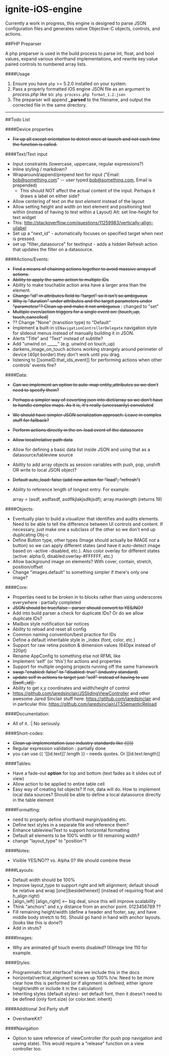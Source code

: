 ignite-iOS-engine
=================

Currently a work in progress, this engine is designed to parse JSON configuration files and generates native Objective-C objects, controls, and actions.

##PHP Preparser

A php preparser is used in the build process to parse int, float, and bool values, expand various shorthand implementations, and rewrite key:value paired controls to numbered array lists.

####Usage

 1. Ensure you have `php` >= 5.2.0 installed on your system.
 2. Pass a properly formatted iOS engine JSON file as an argument to *process.php* like so:
    `php process.php format_1.2.json`
 3. The preparser will append **_parsed** to the filename, and output the corrected file in the same directory.

---

##Todo List

####Device properties
- ~~Fix up all except orientation to detect once at launch and not each time the function is called.~~

####Text/Text input

- Input constraints (lowercase, uppercase, regular expressions?)
- Inline styling / markdown?
- Wraparound/append/prepend text for input ("Email: bob@something.com" -- user typed bob@something.com, Email is prepended)
  - This should NOT affect the actual content of the input. Perhaps it draws a label on either side?
- Allow centering of text *on the text element* instead of the layout
- Allow setting height and width on text element and positioning text within (instead of having to test within a Layout) Alt: set line-height for text widget
- This: http://stackoverflow.com/questions/11259983/vertically-align-uilabel
- Set up a "next_id" - automatically focuses on specified target when next is pressed.
- set up "filter_datasource" for textInput - adds a hidden Refresh action that updates the filter on a datasource.

####Actions/Events:

- ~~Find a means of chaining actions together to avoid massive arrays of actions.~~
- ~~Ability to apply the same action to multiple IDs~~
- Ability to make touchable action area have a larger area than the element.
- ~~Change "id" in attributes field to "target" so it isn't so ambiguous~~
- ~~Why is "duration" under attributes and the target parameters under "parametesr"? Clean up and make it not ambiguous~~ : changed to "set"
- ~~Multiple even/action triggers for a single event on: [touch_up, touch_cancelled]~~
- ?? Change "None" (transition type) to "Default"
- Implement a built-in `UINavigationControllerDelegate` navigation style for slideout menus instead of manually building it in JSON.
- Alerts "Title" and "Text" instead of subtitle?
- Add "unwind on _____" (e.g. unwind on touch_up)
- darkens_image_on_touch actions working strangely around perimeter of device (40pt border) they don't work until you drag.
- listening to [[someID.that_ids_event]] for performing actions when other controls' events fire?

####Data:

- ~~Can we implement an option to auto-map entity_attributes so we don't need to specify them?~~
- ~~Perhaps a simpler way of coverting json into dict/array so we don't have to handle complex maps. As it is, it's really (uncessarily) convoluted~~
- ~~We should have simpler JSON serialization approach. Leave in complex stuff for fallback?~~
- ~~Perform actions directly in the on-load event of the datasource~~
- ~~Allow local/relative path data~~
- Allow for defining a basic data list inside JSON and using that as a datasource/tableview source
- Ability to add array objects as session variables with push, pop, unshift OR write to local JSON object?
- ~~Default auto_load: false (add new action for "load", "refresh")~~
- Ability to reference length of longest entry. For example:

    array = (asdf, asdfasdf, asdflkjlakjsdlkjsdf);
    array.maxlength (returns 19)

####Objects:

- Eventually plan to build a visualizer that identifies and audits elements. Need to be able to tell the difference between UI controls and content. If necessary, just make one a subclass of the other so we don't end up duplicating Obj-c
- Define Button type, other types (Image should actually be IMAGE not a button)
so we can apply different states (and have it auto-detect image based on -active -disabled, etc.). Also color overlay for different states (active: alpha:0, disabled:overlay-#FFFFFF, etc.)
- Allow background image on elements? With cover, contain, stretch, position/offset
- Change "images.default" to something simpler if there's only one image?

####Core:

- Properties need to be broken in to blocks rather than using underscores everywhere : partially completed
- ~~JSON should be true/false - parser should convert to YES/NO?~~
- Add into build parser a check for duplicate IDs? Or do we allow duplicate IDs?
- Mailbox style notification bar notices
- Ability to reload and reset all config
- Common naming convention/best practice for IDs
- Define a default inheritable style in _index (font, color, etc.)
- Support for raw retina position & dimension values (640px instead of 320pt)
- Rename AppConfig to something else not RFML like
- Implement 'self' (or 'this') for actions and properties
- Support for multiple ongoing projects running off the same framework
- ~~swap "enabled: false" to "disabled: true" (industry standard)~~
- ~~update self in actions to target just "self" instead of having to use [[self._id]]~~- 
- Ability to get x,y coordinates and width/height of control
- https://github.com/jaredsinclair/JSSlidingViewController and other awesome Jared Sinclair stuff here: https://github.com/jaredsinclair and in particular this: https://github.com/jaredsinclair/JTSSemanticReload

####Documentation:

- All of it. :| No seriously.

####Short-codes:

- ~~Clean up implementation (use industry standards like {{}})~~
- Regular expression validation : partially done
- you can use {{ '[[id.text]]'.length }} - needs quotes. Or [[id.text:length]]

####Tables:

- Have a fade-out **option** for top and bottom (text fades as it slides out of view)
- Allow action to be applied to entire table cell
- Easy way of creating list objects? If not, data will do. How to implement local data sources? Should be able to define a local datasource directly in the table element

####Formatting:
- need to properly define shorthand margin/padding etc.
- Define text styles in a separate file and reference them?
- Enhance tableview/Text to support horizontal formatting
- Default all elements to be 100% width or fill remaining width?
- change "layout_type" to "position"?

####Notes:

- Visible YES/NO?? vs. Alpha 0? We should combine these

####Layouts:

- Default width should be 100%
- Improve layout_type to support right and left alignment; default shoudl be relative and wrap [one][besidethenext] (instead of requiring float and h_align right)
- [align_left] [align_right] <-- big deal, since this will improve scalability
- Think "anchors" and x,y distance from an anchor point. 0123456789 ??
- Fill remaining height/width (define a header and footer, say, and have middle body stretch to fit). Should go hand in hand with anchor layouts. (looks like this is done?)
- Add in struts?

####Images:

- Why are animated gif touch events disabled? IXImage line 110 for example.

####Styles:

- Programmatic font interface? else we include this in the docs
- horizontal/vertical_alignment screws up 100% h/w. Need to be more clear how this is performed (or if alignment is defined, either ignore height/width or include it in the calculation)
- Inheriting styles (default styles)- set default font, then it doesn't need to be defined (only font.size) (or color.text: inherit)

####Additional 3rd Party stuff
- OvershareKit?

####Navigation
- Option to save reference of viewController (for push pop navigation and saving state). This would require a "release" function on a view controller too.